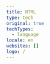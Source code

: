 ```yaml
---
title: HTML
type: tech
original: true
techTypes:
  - language
locale: en
websites: []
logo: /
---
```

